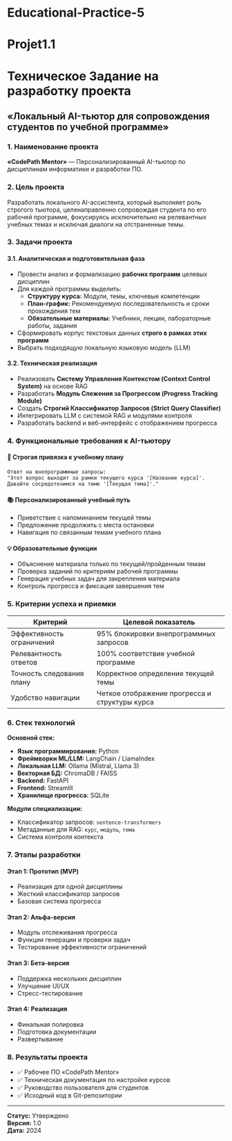 # Educational-Practice-5
# Projet1.1

# Техническое Задание на разработку проекта
## «Локальный AI-тьютор для сопровождения студентов по учебной программе»

### 1. Наименование проекта
**«CodePath Mentor»** — Персонализированный AI-тьютор по дисциплинам информатики и разработки ПО.

### 2. Цель проекта
Разработать локального AI-ассистента, который выполняет роль строгого тьютора, целенаправленно сопровождая студента по его рабочей программе, фокусируясь исключительно на релевантных учебных темах и исключая диалоги на отстраненные темы.

### 3. Задачи проекта

#### 3.1. Аналитическая и подготовительная фаза
- Провести анализ и формализацию **рабочих программ** целевых дисциплин
- Для каждой программы выделить:
  - **Структуру курса:** Модули, темы, ключевые компетенции
  - **План-график:** Рекомендуемую последовательность и сроки прохождения тем
  - **Обязательные материалы:** Учебники, лекции, лабораторные работы, задания
- Сформировать корпус текстовых данных **строго в рамках этих программ**
- Выбрать подходящую локальную языковую модель (LLM)

#### 3.2. Техническая реализация
- Реализовать **Систему Управления Контекстом (Context Control System)** на основе RAG
- Разработать **Модуль Слежения за Прогрессом (Progress Tracking Module)**
- Создать **Строгий Классификатор Запросов (Strict Query Classifier)**
- Интегрировать LLM с системой RAG и модулями контроля
- Разработать backend и веб-интерфейс с отображением прогресса

### 4. Функциональные требования к AI-тьютору

#### 🎯 Строгая привязка к учебному плану
```
Ответ на внепрограммные запросы:
"Этот вопрос выходит за рамки текущего курса '[Название курса]'. 
Давайте сосредоточимся на теме '[Текущая тема]'."
```

#### 📚 Персонализированный учебный путь
- Приветствие с напоминанием текущей темы
- Предложение продолжить с места остановки
- Навигация по связанным темам учебного плана

#### 💡 Образовательные функции
- Объяснение материала только по текущей/пройденным темам
- Проверка заданий по критериям рабочей программы
- Генерация учебных задач для закрепления материала
- Контроль прогресса и фиксация завершения тем

### 5. Критерии успеха и приемки

| Критерий | Целевой показатель |
|----------|-------------------|
| Эффективность ограничений | 95% блокировки внепрограммных запросов |
| Релевантность ответов | 100% соответствие учебной программе |
| Точность следования плану | Корректное определение текущей темы |
| Удобство навигации | Четкое отображение прогресса и структуры курса |

### 6. Стек технологий

**Основной стек:**
- **Язык программирования:** Python
- **Фреймворки ML/LLM:** LangChain / LlamaIndex
- **Локальная LLM:** Ollama (Mistral, Llama 3)
- **Векторная БД:** ChromaDB / FAISS
- **Backend:** FastAPI
- **Frontend:** Streamlit
- **Хранилище прогресса:** SQLite

**Модули специализации:**
- Классификатор запросов: `sentence-transformers`
- Метаданные для RAG: `курс`, `модуль`, `тема`
- Система контроля контекста

### 7. Этапы разработки

#### Этап 1: Прототип (MVP)
- Реализация для одной дисциплины
- Жесткий классификатор запросов
- Базовая система прогресса

#### Этап 2: Альфа-версия
- Модуль отслеживания прогресса
- Функции генерации и проверки задач
- Тестирование эффективности ограничений

#### Этап 3: Бета-версия
- Поддержка нескольких дисциплин
- Улучшение UI/UX
- Стресс-тестирование

#### Этап 4: Реализация
- Финальная полировка
- Подготовка документации
- Развертывание

### 8. Результаты проекта

- ✅ Рабочее ПО «CodePath Mentor»
- ✅ Техническая документация по настройке курсов
- ✅ Руководство пользователя для студентов
- ✅ Исходный код в Git-репозитории

---

**Статус:** Утверждено  
**Версия:** 1.0  
**Дата:** 2024
```
